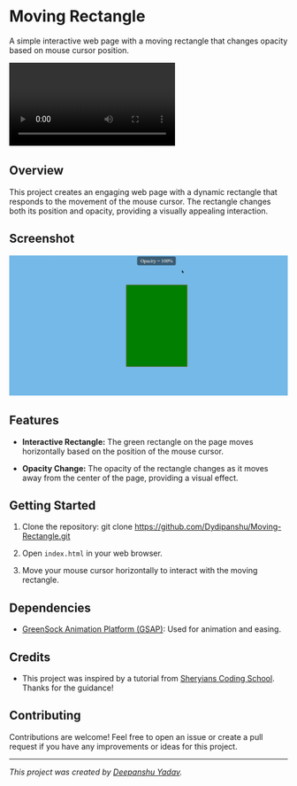 # Moving Rectangle

A simple interactive web page with a moving rectangle that changes opacity based on mouse cursor position.

![Moving Rectangle Demo](/MovingRectangle.mp4)

## Overview

This project creates an engaging web page with a dynamic rectangle that responds to the movement of the mouse cursor. The rectangle changes both its position and opacity, providing a visually appealing interaction.

## Screenshot

![Screenshot](/MovingRectangle.png)

## Features

- **Interactive Rectangle:** The green rectangle on the page moves horizontally based on the position of the mouse cursor.

- **Opacity Change:** The opacity of the rectangle changes as it moves away from the center of the page, providing a visual effect.

## Getting Started

1. Clone the repository: git clone https://github.com/Dydipanshu/Moving-Rectangle.git

2. Open `index.html` in your web browser.

3. Move your mouse cursor horizontally to interact with the moving rectangle.

## Dependencies

- [GreenSock Animation Platform (GSAP)](https://greensock.com/gsap/): Used for animation and easing.

## Credits

- This project was inspired by a tutorial from [Sheryians Coding School](https://www.youtube.com/watch?v=Ub83KGbDZzw). Thanks for the guidance!

## Contributing

Contributions are welcome! Feel free to open an issue or create a pull request if you have any improvements or ideas for this project.

---

*This project was created by [Deepanshu Yadav](https://github.com/dydipanshu).*
```

